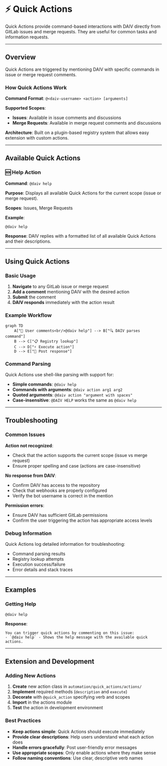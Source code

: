 # ⚡ Quick Actions

Quick Actions provide command-based interactions with DAIV directly from GitLab issues and merge requests. They are useful for common tasks and information requests.

---

## Overview

Quick Actions are triggered by mentioning DAIV with specific commands in issue or merge request comments.

### How Quick Actions Work

**Command Format**: `@<daiv-username> <action> [arguments]`

**Supported Scopes**:

- **Issues**: Available in issue comments and discussions
- **Merge Requests**: Available in merge request comments and discussions

**Architecture**: Built on a plugin-based registry system that allows easy extension with custom actions.

---

## Available Quick Actions

### 🆘 Help Action

**Command**: `@daiv help`

**Purpose**: Displays all available Quick Actions for the current scope (issue or merge request).

**Scopes**: Issues, Merge Requests

**Example**:
```
@daiv help
```

**Response**: DAIV replies with a formatted list of all available Quick Actions and their descriptions.

---

## Using Quick Actions

### Basic Usage

1. **Navigate** to any GitLab issue or merge request
2. **Add a comment** mentioning DAIV with the desired action
3. **Submit** the comment
4. **DAIV responds** immediately with the action result

### Example Workflow

```mermaid
graph TD
    A["👤 User comments<br/>@daiv help"] --> B["🔍 DAIV parses command"]
    B --> C["📋 Registry lookup"]
    C --> D["⚡ Execute action"]
    D --> E["💬 Post response"]
```

### Command Parsing

Quick Actions use shell-like parsing with support for:

- **Simple commands**: `@daiv help`
- **Commands with arguments**: `@daiv action arg1 arg2`
- **Quoted arguments**: `@daiv action "argument with spaces"`
- **Case-insensitive**: `@DAIV HELP` works the same as `@daiv help`

---

## Troubleshooting

### Common Issues

**Action not recognized**:

- Check that the action supports the current scope (issue vs merge request)
- Ensure proper spelling and case (actions are case-insensitive)

**No response from DAIV**:

- Confirm DAIV has access to the repository
- Check that webhooks are properly configured
- Verify the bot username is correct in the mention

**Permission errors**:

- Ensure DAIV has sufficient GitLab permissions
- Confirm the user triggering the action has appropriate access levels

### Debug Information

Quick Actions log detailed information for troubleshooting:

- Command parsing results
- Registry lookup attempts
- Execution success/failure
- Error details and stack traces

---

## Examples

### Getting Help

```
@daiv help
```

**Response**:
```
You can trigger quick actions by commenting on this issue:
- `@daiv help` - Shows the help message with the available quick actions.
```

---

## Extension and Development

### Adding New Actions

1. **Create** new action class in `automation/quick_actions/actions/`
2. **Implement** required methods (`description` and `execute`)
3. **Decorate** with `@quick_action` specifying verb and scopes
4. **Import** in the actions module
5. **Test** the action in development environment

### Best Practices

- **Keep actions simple**: Quick Actions should execute immediately
- **Provide clear descriptions**: Help users understand what each action does
- **Handle errors gracefully**: Post user-friendly error messages
- **Use appropriate scopes**: Only enable actions where they make sense
- **Follow naming conventions**: Use clear, descriptive verb names
